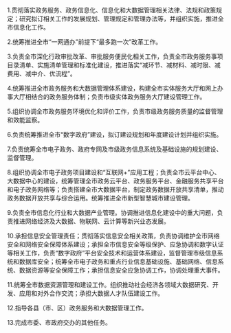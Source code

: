 1.贯彻落实政务服务、政务信息化、信息化和大数据管理相关法律、法规和政策规定；研究拟订相关工作的发展规划、管理规定和管理办法等，并组织实施，推进全市信息化工作。

2.统筹推进全市“一网通办”前提下“最多跑一次”改革工作。

3.负责全市深化行政审批改革、审批服务便民化相关工作，负责全市政务服务事项目录清单、实施清单管理和标准化建设，推进落实“减环节、减材料、减时限、减费用、减中介、优流程”。

4.统筹推进全市政务服务和大数据管理体系建设，构建全市实体服务大厅和网上办事大厅相结合的政务服务体制；负责市级实体政务服务大厅建设管理工作。

5.组织协调全市政务服务环境优化和评价工作，负责市级政务服务质量的监督管理和效能监察。

6.负责统筹推进全市“数字政府”建设，拟订建设规划和年度建设计划并组织实施。

7.负责统筹全市电子政务、政府专网及市级政务信息系统及基础设施的规划建设、监督管理。

8.组织协调全市电子政务项目建设和“互联网+”应用工程；负责全市云平台中心、大数据中心的建设，统筹管理全市政务云平台、政务服务平台、金融服务共享平台和电子政务网络等；负责搭建全市大数据平台，制定政务数据开放共享清单，推动政务数据开放共享与综合运用。统筹推进全市新型智慧城市建设管理。

9.负责全市信息化行业和大数据产业管理。协调推进信息化建设中的重大问题，负责推进网络经济及大数据、物联网、云计算等新兴业态发展。

10.承担信息安全管理责任；贯彻落实信息安全相关政策，负责协调维护全市网络安全和网络安全保障体系建设；承担全市信息安全等级保护、应急协调和数字认证等相关工作，负责“数字政府”平台安全技术和运营体系建设，监督管理市级信息系统和数据库安全；统筹全市电子政务和重点行业信息基础设施、基础网络、信息系统、数据资源等安全保障工作；承担信息安全应急协调工作，协调处理重大事件。

11.统筹全市数据资源管理和建设工作。组织推动社会经济各领域大数据研究、开发、应用和对外合作交流；承担大数据人才队伍建设工作。

12.指导各县（市、区）政务服务和大数据管理工作。

13.完成市委、市政府交办的其他任务。
